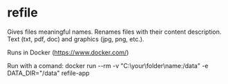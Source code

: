 # refile
Gives files meaningful names. Renames files with their content description. Text (txt, pdf, doc) and graphics (jpg, png, etc.).

Runs in Docker (https://www.docker.com/)

Run with a comand: docker run --rm -v "C:\your\folder\name:/data" -e DATA_DIR="/data" refile-app